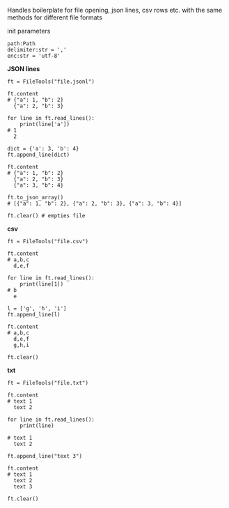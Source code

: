 Handles boilerplate for file opening, json lines, csv rows etc. with the same methods for different file formats

init parameters
```
path:Path
delimiter:str = ','
enc:str = 'utf-8'
```

**JSON lines**
```
ft = FileTools("file.jsonl")

ft.content
# {"a": 1, "b": 2}
  {"a": 2, "b": 3}

for line in ft.read_lines():
    print(line['a'])
# 1
  2

dict = {'a': 3, 'b': 4}
ft.append_line(dict)

ft.content
# {"a": 1, "b": 2}
  {"a": 2, "b": 3}
  {"a": 3, "b": 4}

ft.to_json_array()
# [{"a": 1, "b": 2}, {"a": 2, "b": 3}, {"a": 3, "b": 4}]

ft.clear() # empties file
```

**csv**
```
ft = FileTools("file.csv")

ft.content
# a,b,c
  d,e,f

for line in ft.read_lines():
    print(line[1])
# b
  e

l = ['g', 'h', 'i']
ft.append_line(l)

ft.content
# a,b,c
  d,e,f
  g,h,i

ft.clear()
```

**txt**
```
ft = FileTools("file.txt")

ft.content
# text 1
  text 2

for line in ft.read_lines():
    print(line)

# text 1
  text 2

ft.append_line("text 3")

ft.content
# text 1
  text 2
  text 3

ft.clear()
```
